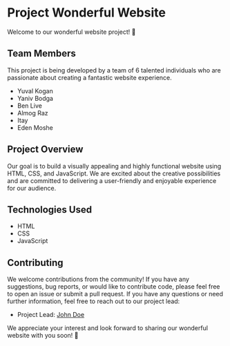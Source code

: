 # Project Wonderful Website

Welcome to our wonderful website project! 🚀

## Team Members

This project is being developed by a team of 6 talented individuals who are passionate about creating a fantastic website experience.

- Yuval Kogan
- Yaniv Bodga
- Ben Live
- Almog Raz
- Itay
- Eden Moshe

## Project Overview

Our goal is to build a visually appealing and highly functional website using HTML, CSS, and JavaScript. We are excited about the creative possibilities and are committed to delivering a user-friendly and enjoyable experience for our audience.

## Technologies Used

- HTML
- CSS
- JavaScript

## Contributing

We welcome contributions from the community! If you have any suggestions, bug reports, or would like to contribute code, please feel free to open an issue or submit a pull request.
If you have any questions or need further information, feel free to reach out to our project lead:

- Project Lead: [John Doe](mailto:john.doe@example.com)

We appreciate your interest and look forward to sharing our wonderful website with you soon! 🌟
